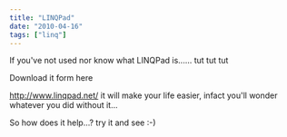 ```yaml
---
title: "LINQPad"
date: "2010-04-16"
tags: ["linq"]
---
```


If you've not used nor know what LINQPad is...... tut tut tut

Download it form here

<http://www.linqpad.net/> it will make your life easier, infact you'll wonder whatever you did without it...

So how does it help...? try it and see :-)
